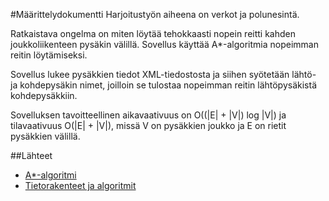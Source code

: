 #Määrittelydokumentti
Harjoitustyön aiheena on verkot ja polunesintä.

Ratkaistava ongelma on miten löytää tehokkaasti nopein reitti kahden joukkoliikenteen pysäkin välillä. Sovellus käyttää A*-algoritmia nopeimman reitin löytämiseksi. 

Sovellus lukee pysäkkien tiedot XML-tiedostosta ja siihen syötetään lähtö- ja kohdepysäkin nimet, joilloin se tulostaa nopeimman reitin lähtöpysäkistä kohdepysäkkiin.

Sovelluksen tavoitteellinen aikavaativuus on O((|E| + |V|) log |V|) ja tilavaativuus O(|E| + |V|), missä V on pysäkkien joukko ja E on rietit pysäkkien välillä.

##Lähteet
- [A*-algoritmi](http://theory.stanford.edu/~amitp/GameProgramming/AStarComparison.html)
- [Tietorakenteet ja algoritmit](http://www.cs.helsinki.fi/courses/58131/2014/k/k/1)
